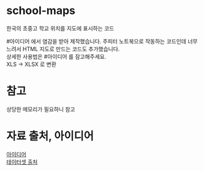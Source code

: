 # school-maps
한국의 초중고 학교 위치를 지도에 표시하는 코드

#아이디어 에서 염감을 받아 제작했습니다. 주피터 노트북으로 작동하는 코드인데 너무 느려서 HTML 지도로 만드는 코드도 추가했습니다.  
상세한 사용법은 #아이디어 를 잠고해주세요.  
XLS -> XLSX 로 변환  

# 참고
상당한 메모리가 필요하니 참고  

# 자료 출처, 아이디어
[아이디어](https://blog.naver.com/studylab999/222501312250)  
[테이터셋 출처](https://www.data.go.kr/data/15021148/standard.do)  
